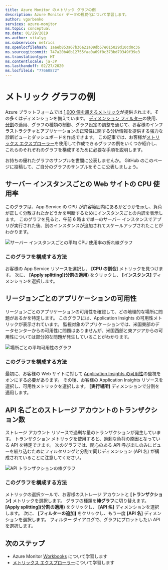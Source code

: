 ```yaml
---
title: Azure Monitor のメトリック グラフの例
description: Azure Monitor データの視覚化について学習します。
author: vgorbenko
services: azure-monitor
ms.topic: conceptual
ms.date: 01/29/2019
ms.author: vitalyg
ms.subservice: metrics
ms.openlocfilehash: 1aaeb853a67b36a21a09db57e015029d10cd0c36
ms.sourcegitcommit: 747a20b40b12755faa0a69f0c373bd79349f39e3
ms.translationtype: HT
ms.contentlocale: ja-JP
ms.lasthandoff: 02/27/2020
ms.locfileid: "77660872"
---
```

# <a name="metric-chart-examples"></a>メトリック グラフの例 

Azure プラットフォームでは [1,000 個を超えるメトリック](https://docs.microsoft.com/azure/azure-monitor/platform/metrics-supported)が提供されます。その多くはディメンションを備えています。 [ディメンション フィルター](https://docs.microsoft.com/azure/azure-monitor/platform/metrics-charts)の使用、[分割](https://docs.microsoft.com/azure/azure-monitor/platform/metrics-charts)の適用、グラフの種類の制御、グラフ設定の調整を通じて、お客様のインフラストラクチャとアプリケーションの正常性に関する分析情報を提供する強力な診断ビューとダッシュボードを作成できます。 この記事では、お客様が[メトリックス エクスプローラー](https://docs.microsoft.com/azure/azure-monitor/platform/metrics-charts)を使用して作成できるグラフの例をいくつか紹介し、これらのそれぞれのグラフを構成するために必要な手順を説明します。

お持ちの優れたグラフのサンプルを世間に公表しませんか。 GitHub のこのページに投稿して、ご自分のグラフのサンプルをそこに公表しましょう。

## <a name="website-cpu-utilization-by-server-instances"></a>サーバー インスタンスごとの Web サイトの CPU 使用率

このグラフは、App Service の CPU が許容範囲内にあるかどうかを示し、負荷が正しく分散されたかどうかを判断するためにインスタンスごとの内訳を表示します。 このグラフを見ると、午前 6 時まで単一のサーバー インスタンスでアプリが実行された後、別のインスタンスが追加されてスケールアップされたことがわかります。

![サーバー インスタンスごとの平均 CPU 使用率の折れ線グラフ](./media/metric-chart-samples/cpu-by-instance.png)

### <a name="how-to-configure-this-chart"></a>このグラフを構成する方法

お客様の App Service リソースを選択し、 **[CPU の割合]** メトリックを見つけます。 次に、 **[Apply splitting]\(分割の適用\)** をクリックし、 **[インスタンス]** ディメンションを選択します。

## <a name="application-availability-by-region"></a>リージョンごとのアプリケーションの可用性

リージョンごとのアプリケーションの可用性を確認して、どの地理的な場所に問題があるかを特定します。 このグラフには、Application Insights の可用性メトリックが表示されています。 監視対象のアプリケーションでは、米国東部のデータセンターからの可用性に問題はありませんが、米国西部と東アジアからの可用性については部分的な問題が発生していることがわかります。

![場所ごとの平均可用性のグラフ](./media/metric-chart-samples/availability-run-location.png)

### <a name="how-to-configure-this-chart"></a>このグラフを構成する方法

最初に、お客様の Web サイトに対して [Application Insights の可用性](https://docs.microsoft.com/azure/azure-monitor/app/monitor-web-app-availability)の監視をオンにする必要があります。 その後、お客様の Application Insights リソースを選択し、可用性メトリックを選択します。 **[実行場所]** ディメンションで分割を適用します。

## <a name="volume-of-storage-account-transactions-by-api-name"></a>API 名ごとのストレージ アカウントのトランザクション数

ストレージ アカウント リソースで過剰な量のトランザクションが発生しています。 トランザクション メトリックを使用すると、過剰な負荷の原因となっている API を特定できます。 次のグラフでは、関心のある API 呼び出しのみにビューを絞り込むためにフィルタリングと分割で同じディメンション (API 名) が構成されていることに注意してください。

![API トランザクションの棒グラフ](./media/metric-chart-samples/transactions-by-api.png)

### <a name="how-to-configure-this-chart"></a>このグラフを構成する方法

メトリックの選択ツールで、お客様のストレージ アカウントと **[トランザクション]** メトリックを選択します。 グラフの種類を**棒グラフ**に切り替えます。 **[Apply splitting]\(分割の適用\)** をクリックし、 **[API 名]** ディメンションを選択します。 次に、 **[フィルターの追加]** をクリックし、もう一度 **[API 名]** ディメンションを選択します。 フィルター ダイアログで、グラフにプロットしたい API を選択します。

## <a name="next-steps"></a>次のステップ

* Azure Monitor [Workbooks](../../azure-monitor/app/usage-workbooks.md) について学習します
* [メトリックス エクスプローラー](metrics-charts.md)について学習します
